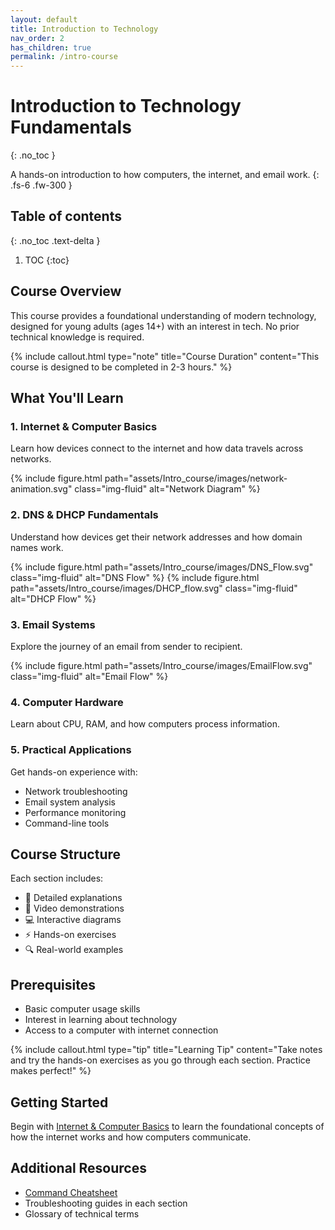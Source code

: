 ```yaml
---
layout: default
title: Introduction to Technology
nav_order: 2
has_children: true
permalink: /intro-course
---
```


# Introduction to Technology Fundamentals
{: .no_toc }

A hands-on introduction to how computers, the internet, and email work.
{: .fs-6 .fw-300 }

## Table of contents
{: .no_toc .text-delta }

1. TOC
{:toc}

## Course Overview

This course provides a foundational understanding of modern technology, designed for young adults (ages 14+) with an interest in tech. No prior technical knowledge is required.

{% include callout.html type="note" title="Course Duration" content="This course is designed to be completed in 2-3 hours." %}

## What You'll Learn

### 1. Internet & Computer Basics
Learn how devices connect to the internet and how data travels across networks.

{% include figure.html path="assets/Intro_course/images/network-animation.svg" class="img-fluid" alt="Network Diagram" %}

### 2. DNS & DHCP Fundamentals
Understand how devices get their network addresses and how domain names work.

{% include figure.html path="assets/Intro_course/images/DNS_Flow.svg" class="img-fluid" alt="DNS Flow" %}
{% include figure.html path="assets/Intro_course/images/DHCP_flow.svg" class="img-fluid" alt="DHCP Flow" %}

### 3. Email Systems
Explore the journey of an email from sender to recipient.

{% include figure.html path="assets/Intro_course/images/EmailFlow.svg" class="img-fluid" alt="Email Flow" %}

### 4. Computer Hardware
Learn about CPU, RAM, and how computers process information.

### 5. Practical Applications
Get hands-on experience with:
- Network troubleshooting
- Email system analysis
- Performance monitoring
- Command-line tools

## Course Structure

Each section includes:
- 📝 Detailed explanations
- 🎥 Video demonstrations
- 💻 Interactive diagrams
- ⚡ Hands-on exercises
- 🔍 Real-world examples

## Prerequisites

- Basic computer usage skills
- Interest in learning about technology
- Access to a computer with internet connection

{% include callout.html type="tip" title="Learning Tip" content="Take notes and try the hands-on exercises as you go through each section. Practice makes perfect!" %}

## Getting Started

Begin with [Internet & Computer Basics](/intro-course/internet-basics) to learn the foundational concepts of how the internet works and how computers communicate.

## Additional Resources

- [Command Cheatsheet](assets/Intro_course/slides/command-cheatsheet.html)
- Troubleshooting guides in each section
- Glossary of technical terms
